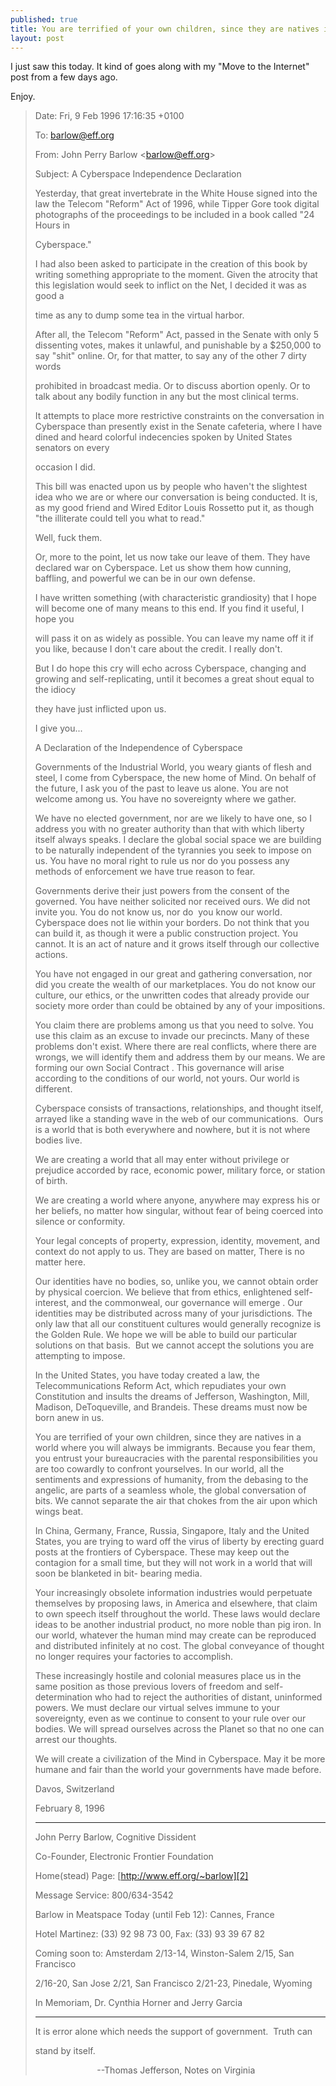 ```yaml
---
published: true
title: You are terrified of your own children, since they are natives in a world where you will always be immigrants.
layout: post
---
```


I just saw this today. It kind of goes along with my "Move to the Internet"
post from a few days ago.

Enjoy.

> Date: Fri, 9 Feb 1996 17:16:35 +0100
> 
> To: [barlow@eff.org][1]
> 
> From: John Perry Barlow <[barlow@eff.org][1]>
> 
> Subject: A Cyberspace Independence Declaration
> 
> Yesterday, that great invertebrate in the White House signed into the law
the Telecom "Reform" Act of 1996, while Tipper Gore took digital photographs
of the proceedings to be included in a book called "24 Hours in
> 
> Cyberspace."
> 
> I had also been asked to participate in the creation of this book by writing
something appropriate to the moment. Given the atrocity that this legislation
would seek to inflict on the Net, I decided it was as good a
> 
> time as any to dump some tea in the virtual harbor.
> 
> After all, the Telecom "Reform" Act, passed in the Senate with only 5
dissenting votes, makes it unlawful, and punishable by a $250,000 to say
"shit" online. Or, for that matter, to say any of the other 7 dirty words
> 
> prohibited in broadcast media. Or to discuss abortion openly. Or to talk
about any bodily function in any but the most clinical terms.
> 
> It attempts to place more restrictive constraints on the conversation in
Cyberspace than presently exist in the Senate cafeteria, where I have dined
and heard colorful indecencies spoken by United States senators on every
> 
> occasion I did.
> 
> This bill was enacted upon us by people who haven't the slightest idea who
we are or where our conversation is being conducted. It is, as my good friend
and Wired Editor Louis Rossetto put it, as though "the illiterate could tell
you what to read."
> 
> Well, fuck them.
> 
> Or, more to the point, let us now take our leave of them. They have declared
war on Cyberspace. Let us show them how cunning, baffling, and powerful we can
be in our own defense.
> 
> I have written something (with characteristic grandiosity) that I hope will
become one of many means to this end. If you find it useful, I hope you
> 
> will pass it on as widely as possible. You can leave my name off it if you
like, because I don't care about the credit. I really don't.
> 
> But I do hope this cry will echo across Cyberspace, changing and growing and
self-replicating, until it becomes a great shout equal to the idiocy
> 
> they have just inflicted upon us.
> 
> I give you...
> 
> A Declaration of the Independence of Cyberspace
> 
> Governments of the Industrial World, you weary giants of flesh and steel, I
come from Cyberspace, the new home of Mind. On behalf of the future, I ask you
of the past to leave us alone. You are not welcome among us. You have
no sovereignty where we gather.
> 
> We have no elected government, nor are we likely to have one, so I address
you with no greater authority than that with which liberty itself always
speaks. I declare the global social space we are building to be naturally
independent of the tyrannies you seek to impose on us. You have no moral
right to rule us nor do you possess any methods of enforcement we have true
reason to fear.
> 
> Governments derive their just powers from the consent of the governed. You
have neither solicited nor received ours. We did not invite you. You do not
know us, nor do  you know our world. Cyberspace does not lie within your
borders. Do not think that you can build it, as though it were a public
construction project. You cannot. It is an act of nature and it grows itself
through our collective actions.
> 
> You have not engaged in our great and gathering conversation, nor did you
create the wealth of our marketplaces. You do not know our culture, our
ethics, or the unwritten codes that already provide our society more order
than could be obtained by any of your impositions.
> 
> You claim there are problems among us that you need to solve. You use this
claim as an excuse to invade our precincts. Many of these problems don't
exist. Where there are real conflicts, where there are wrongs, we will
identify them and address them by our means. We are forming our own Social
Contract . This governance will arise according to the conditions of our
world, not yours. Our world is different.
> 
> Cyberspace consists of transactions, relationships, and thought itself,
arrayed like a standing wave in the web of our communications.  Ours is a
world that is both everywhere and nowhere, but it is not where bodies live.
> 
> We are creating a world that all may enter without privilege or prejudice
accorded by race, economic power, military force, or station of birth.
> 
> We are creating a world where anyone, anywhere may express his or her
beliefs, no matter how singular, without fear of being coerced into silence
or conformity.
> 
> Your legal concepts of property, expression, identity, movement, and context
do not apply to us. They are based on matter, There is no matter here.
> 
> Our identities have no bodies, so, unlike you, we cannot obtain order by
physical coercion. We believe that from ethics, enlightened self-interest, and
the commonweal, our governance will emerge . Our identities may be
distributed across many of your jurisdictions. The only law that all our
constituent cultures would generally recognize is the Golden Rule. We hope we
will be able to build our particular solutions on that basis.  But we
cannot accept the solutions you are attempting to impose.
> 
> In the United States, you have today created a law, the Telecommunications
Reform Act, which repudiates your own Constitution and insults the dreams of
Jefferson, Washington, Mill, Madison, DeToqueville, and Brandeis. These dreams
must now be born anew in us.
> 
> You are terrified of your own children, since they are natives in a world
where you will always be immigrants. Because you fear them, you entrust your
bureaucracies with the parental responsibilities you are too cowardly
to confront yourselves. In our world, all the sentiments and expressions of
humanity, from the debasing to the angelic, are parts of a seamless whole, the
global conversation of bits. We cannot separate the air that chokes from the
air upon which wings beat.
> 
> In China, Germany, France, Russia, Singapore, Italy and the United States,
you are trying to ward off the virus of liberty by erecting guard posts at the
frontiers of Cyberspace. These may keep out the contagion for a small
time, but they will not work in a world that will soon be blanketed in bit-
bearing media.
> 
> Your increasingly obsolete information industries would perpetuate
themselves by proposing laws, in America and elsewhere, that claim to own
speech itself throughout the world. These laws would declare ideas to be
another industrial product, no more noble than pig iron. In our world,
whatever the human mind may create can be reproduced and distributed
infinitely at no cost. The global conveyance of thought no longer requires
your factories to accomplish.
> 
> These increasingly hostile and colonial measures place us in the same
position as those previous lovers of freedom and self-determination who had to
reject the authorities of distant, uninformed powers. We must declare our
virtual selves immune to your sovereignty, even as we continue to consent to
your rule over our bodies. We will spread ourselves across the Planet so that
no one can arrest our thoughts.
> 
> We will create a civilization of the Mind in Cyberspace. May it be more
humane and fair than the world your governments have made before.
> 
> Davos, Switzerland
> 
> February 8, 1996
> 
> ****************************************************************
> 
> John Perry Barlow, Cognitive Dissident
> 
> Co-Founder, Electronic Frontier Foundation
> 
> Home(stead) Page: [http://www.eff.org/~barlow][2]
> 
> Message Service: 800/634-3542
> 
> Barlow in Meatspace Today (until Feb 12): Cannes, France
> 
> Hotel Martinez: (33) 92 98 73 00, Fax: (33) 93 39 67 82
> 
> Coming soon to: Amsterdam 2/13-14, Winston-Salem 2/15, San Francisco
> 
> 2/16-20, San Jose 2/21, San Francisco 2/21-23, Pinedale, Wyoming
> 
> In Memoriam, Dr. Cynthia Horner and Jerry Garcia
> 
> *****************************************************************
> 
> It is error alone which needs the support of government.  Truth can
> 
> stand by itself.
> 
>                          --Thomas Jefferson, Notes on Virginia

   [1]: mailto:barlow@eff.org
   [2]: http://www.eff.org/~barlow


